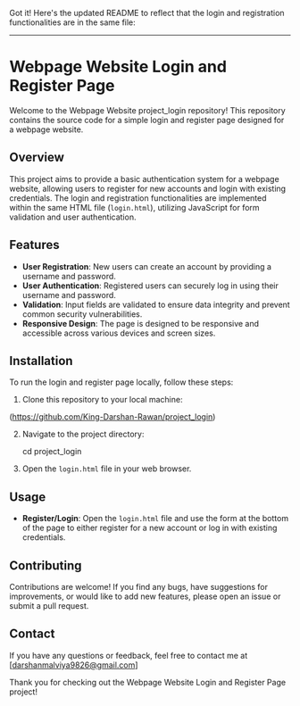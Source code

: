 Got it! Here's the updated README to reflect that the login and registration functionalities are in the same file:

---

# Webpage Website Login and Register Page

Welcome to the Webpage Website project_login repository! This repository contains the source code for a simple login and register page designed for a webpage website.

## Overview

This project aims to provide a basic authentication system for a webpage website, allowing users to register for new accounts and login with existing credentials. The login and registration functionalities are implemented within the same HTML file (`login.html`), utilizing JavaScript for form validation and user authentication.

## Features

- **User Registration**: New users can create an account by providing a username and password.
- **User Authentication**: Registered users can securely log in using their username and password.
- **Validation**: Input fields are validated to ensure data integrity and prevent common security vulnerabilities.
- **Responsive Design**: The page is designed to be responsive and accessible across various devices and screen sizes.

## Installation

To run the login and register page locally, follow these steps:

1. Clone this repository to your local machine:

 (https://github.com/King-Darshan-Rawan/project_login)

2. Navigate to the project directory:

  
   cd project_login
  

3. Open the `login.html` file in your web browser.

## Usage

- **Register/Login**: Open the `login.html` file and use the form at the bottom of the page to either register for a new account or log in with existing credentials.

## Contributing

Contributions are welcome! If you find any bugs, have suggestions for improvements, or would like to add new features, please open an issue or submit a pull request.

## Contact

If you have any questions or feedback, feel free to contact me at [darshanmalviya9826@gmail.com]

Thank you for checking out the Webpage Website Login and Register Page project!
